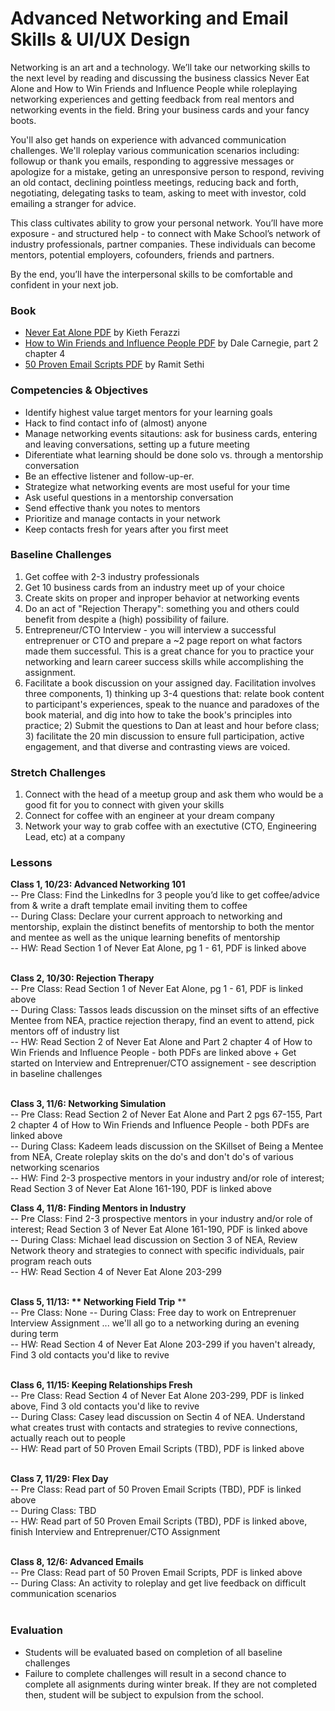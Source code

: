 # Advanced Networking and Email Skills & UI/UX Design

Networking is an art and a technology. We’ll take our networking skills to the next level by reading and discussing the business classics Never Eat Alone and How to Win Friends and Influence People while roleplaying networking experiences and getting feedback from real mentors and networking events in the field. Bring your business cards and your fancy boots.

You'll also get hands on experience with advanced communication challenges. We'll roleplay various communication scenarios including: followup or thank you emails, responding to aggressive messages or apologize for a mistake, geting an unresponsive person to respond, reviving an old contact, declining pointless meetings, reducing back and forth, negotiating, delegating tasks to team, asking to meet with investor, cold emailing a stranger for advice.

This class cultivates ability to grow your personal network. You’ll have more exposure - and structured help - to connect with Make School’s network of industry professionals, partner companies. These individuals can become mentors, potential employers, cofounders, friends and partners.

By the end, you’ll have the interpersonal skills to be comfortable and confident in your next job.

### Book
* [Never Eat Alone PDF](http://www.r-5.org/files/books/ethology/corporate/behaviour/Keith_Ferrazzi_Tahl_Raz-Never_Eat_Alone-EN.pdf) by Kieth Ferazzi
* [How to Win Friends and Influence People PDF](http://images.kw.com/docs/2/1/2/212345/1285134779158_htwfaip.pdf) by Dale Carnegie, part 2 chapter 4
* [50 Proven Email Scripts PDF](https://drive.google.com/file/d/0B5OY6XRGtYXpSFl4WmR0X09CMmc/view?usp=sharing) by Ramit Sethi

### Competencies & Objectives
* Identify highest value target mentors for your learning goals
* Hack to find contact info of (almost) anyone
* Manage networking events sitautions: ask for business cards, entering and leaving conversations, setting up a future meeting
* Diferentiate what learning should be done solo vs. through a mentorship conversation
* Be an effective listener and follow-up-er.
* Strategize what networking events are most useful for your time
* Ask useful questions in a mentorship conversation
* Send effective thank you notes to mentors
* Prioritize and manage contacts in your network
* Keep contacts fresh for years after you first meet

### Baseline Challenges
1. Get coffee with 2-3 industry professionals
1. Get 10 business cards from an industry meet up of your choice
1. Create skits on proper and inproper behavior at networking events
1. Do an act of "Rejection Therapy": something you and others could benefit from despite a (high) possibility of failure.
1. Entrepreneur/CTO Interview - you will interview a successful entreprenuer or CTO and prepare a ~2 page report on what factors made them successful. This is a great chance for you to practice your networking and learn career success skills while accomplishing the assignment.
1. Facilitate a book discussion on your assigned day. Facilitation involves three components, 1) thinking up 3-4 questions that: relate book content to participant's experiences, speak to the nuance and paradoxes of the book material, and dig into how to take the book's principles into practice; 2) Submit the questions to Dan at least and hour before class; 3) facilitate the 20 min discussion to ensure full participation, active engagement, and that diverse and contrasting views are voiced.

### Stretch Challenges
1. Connect with the head of a meetup group and ask them who would be a good fit for you to connect with given your skills
1. Connect for coffee with an engineer at your dream company
1. Network your way to grab coffee with an exectutive (CTO, Engineering Lead, etc) at a company

### Lessons
**Class 1, 10/23: Advanced Networking 101** <br />
-- Pre Class: Find the LinkedIns for 3 people you’d like to get coffee/advice from & write a draft template email inviting them to coffee <br />
-- During Class: Declare your current approach to networking and mentorship, explain the distinct benefits of mentorship to both the mentor and mentee as well as the unique learning benefits of mentorship <br />
-- HW: Read Section 1 of Never Eat Alone, pg 1 - 61, PDF is linked above <br /> <br />


**Class 2, 10/30: Rejection Therapy** <br />
-- Pre Class: Read Section 1 of Never Eat Alone, pg 1 - 61, PDF is linked above<br />
-- During Class: Tassos leads discussion on the minset sifts of an effective Mentee from NEA, practice rejection therapy, find an event to attend, pick mentors off of industry list <br />
-- HW: Read Section 2 of Never Eat Alone and Part 2 chapter 4 of How to Win Friends and Influence People - both PDFs are linked above + Get started on Interview and Entreprenuer/CTO assignement - see description in baseline challenges  <br /> <br />


**Class 3, 11/6: Networking Simulation** <br />
-- Pre Class: Read Section 2 of Never Eat Alone and Part 2 pgs 67-155, Part 2 chapter 4 of How to Win Friends and Influence People - both PDFs are linked above<br />
-- During Class: Kadeem leads discussion on the SKillset of Being a Mentee from NEA, Create roleplay skits on the do's and don't do's of various networking scenarios <br />
-- HW: Find 2-3 prospective mentors in your industry and/or role of interest; Read Section 3 of Never Eat Alone 161-190, PDF is linked above <br />


**Class 4, 11/8: Finding Mentors in Industry** <br />
-- Pre Class: Find 2-3 prospective mentors in your industry and/or role of interest; Read Section 3 of Never Eat Alone 161-190, PDF is linked above <br />
-- During Class: Michael lead discussion on Section 3 of NEA, Review Network theory and strategies to connect with specific individuals, pair program reach outs <br />
-- HW: Read Section 4 of Never Eat Alone 203-299 <br /> <br />

**Class 5, 11/13: ** Networking Field Trip** ** <br />
-- Pre Class: None
-- During Class: Free day to work on Entreprenuer Interview Assignment ... we'll all go to a networking during an evening during term <br />
-- HW: Read Section 4 of Never Eat Alone 203-299 if you haven't already, Find 3 old contacts you'd like to revive  <br /> <br />

**Class 6, 11/15: Keeping Relationships Fresh** <br />
-- Pre Class: Read Section 4 of Never Eat Alone 203-299, PDF is linked above, Find 3 old contacts you'd like to revive  <br />
-- During Class: Casey lead discussion on Sectin 4 of NEA. Understand what creates trust with contacts and strategies to revive connections, actually reach out to people <br />
-- HW: Read part of 50 Proven Email Scripts (TBD), PDF is linked above <br /> <br />

**Class 7, 11/29: Flex Day** <br />
-- Pre Class: Read part of 50 Proven Email Scripts (TBD), PDF is linked above<br />
-- During Class: TBD <br />
-- HW: Read part of 50 Proven Email Scripts (TBD), PDF is linked above, finish Interview and Entreprenuer/CTO Assignment <br /> <br />

**Class 8, 12/6: Advanced Emails** <br />
-- Pre Class: Read part of 50 Proven Email Scripts, PDF is linked above<br />
-- During Class: An activity to roleplay and get live feedback on difficult communication scenarios <br /> <br />

### Evaluation
* Students will be evaluated based on completion of all baseline challenges
* Failure to complete challenges will result in a second chance to complete all asignments during winter break. If they are not completed then, student will be subject to expulsion from the school.
